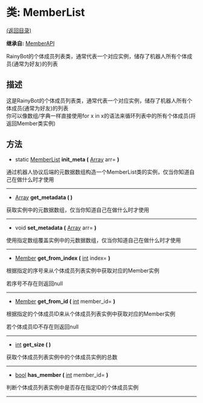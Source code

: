 # 类: MemberList  
[(返回目录)](README.md)  
  
**继承自:** [MemberAPI](MemberAPI.md)  
  
RainyBot的个体成员列表类，通常代表一个对应实例，储存了机器人所有个体成员(通常为好友)的列表  
  
## 描述  
  
这是RainyBot的个体成员列表类，通常代表一个对应实例，储存了机器人所有个体成员(通常为好友)的列表   
你可以像数组/字典一样直接使用for x in x的语法来循环列表中的所有个体成员(将返回Member类实例)  
  
## 方法 
  
- static [MemberList](MemberList.md) **init_meta (** [Array](https://docs.godotengine.org/en/latest/classes/class_array.html) arr= **)**  
  
通过机器人协议后端的元数据数组构造一个MemberList类的实例，仅当你知道自己在做什么时才使用  
  
---  
  
-  [Array](https://docs.godotengine.org/en/latest/classes/class_array.html) **get_metadata ( )**  
  
获取实例中的元数据数组，仅当你知道自己在做什么时才使用  
  
---  
  
-  void **set_metadata (** [Array](https://docs.godotengine.org/en/latest/classes/class_array.html) arr= **)**  
  
使用指定数组覆盖实例中的元数据数组，仅当你知道自己在做什么时才使用  
  
---  
  
-  [Member](Member.md) **get_from_index (** [int](https://docs.godotengine.org/en/latest/classes/class_int.html) index= **)**  
  
根据指定的序号来从个体成员列表实例中获取对应的Member实例   
  
若序号不存在则返回null  
  
---  
  
-  [Member](Member.md) **get_from_id (** [int](https://docs.godotengine.org/en/latest/classes/class_int.html) member_id= **)**  
  
根据指定的个体成员ID来从个体成员列表实例中获取对应的Member实例   
  
若个体成员ID不存在则返回null  
  
---  
  
-  [int](https://docs.godotengine.org/en/latest/classes/class_int.html) **get_size ( )**  
  
获取个体成员列表实例中的个体成员实例的总数  
  
---  
  
-  [bool](https://docs.godotengine.org/en/latest/classes/class_bool.html) **has_member (** [int](https://docs.godotengine.org/en/latest/classes/class_int.html) member_id= **)**  
  
判断个体成员列表实例中是否存在指定ID的个体成员实例  
  
---  
  

